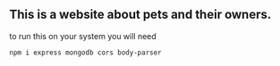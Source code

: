 ## This is a website about pets and their owners.

to run this on your system you will need 

```npm i express mongodb cors body-parser```
